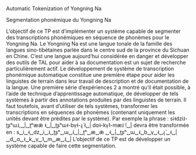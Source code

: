Automatic Tokenization of Yongning Na

Segmentation phonémique du Yongning Na

L’objectif de ce TP est d’implémenter un système capable de segmenter des transcriptions phonémiques en séquence de phonèmes pour le Yongning Na. Le Yongning Na est une langue tonale de la famille des langues sino-tibétaines parlée dans le centre sud de la province du Sichuan en Chine. C’est une langue aujourd’hui considérée en danger et développer des outils de TAL pour aider à sa documentation est un sujet de recherche particulièrement actif.
Le développement de système de transcription phonémique automatique constitue une première étape pour aider les linguistes de terrain dans leur travail de description et de documentation de la langue. Une première série d’expériences 2 a montré qu’il était possible, à l’aide de technique d’apprentissage automatique, de développer de tels systèmes à partir des annotations produites par des linguistes de terrain. Il faut toutefois, avant d’utiliser de tels systèmes, transformer les transcriptions en séquences de phonèmes (contenant uniquement les unités devant être prédites par le système). Par exemple la phrase :
si˧dzi˩-ʈʂʰɯ˩,␣|␣ʈʰææ̃ ˧␣|␣ʈʂʰɯ˧-bv̩˧-ɻ ̍˧␣| dɑ˧-kv̩˥-mæ˩ !␣|
devra être transformée en :
s␣i␣˧␣dz␣i␣˩␣ʈʂʰ␣ɯ␣˩␣|␣ʈʰ␣æ␣æ̃ ␣˧␣|␣ʈʂʰ␣ɯ␣˧␣b␣v̩␣˧␣ɻ ̍␣˧␣|␣d␣ɑ␣˧␣k␣v̩␣˥␣m␣æ␣˩␣|
L’objectif de ce TP est de développer un système capable de faire cette segmentation.


